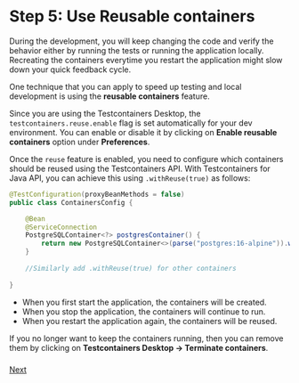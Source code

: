 # Step 5: Use Reusable containers

During the development, you will keep changing the code and verify the behavior either by running the tests 
or running the application locally. Recreating the containers everytime you restart the application 
might slow down your quick feedback cycle. 

One technique that you can apply to speed up testing and local development is using the **reusable containers** feature.

Since you are using the Testcontainers Desktop, the `testcontainers.reuse.enable` flag is set automatically 
for your dev environment. 
You can enable or disable it by clicking on **Enable reusable containers** option under **Preferences**.

Once the `reuse` feature is enabled, you need to configure which containers should be reused using the Testcontainers API. 
With Testcontainers for Java API, you can achieve this using `.withReuse(true)` as follows:

```java
@TestConfiguration(proxyBeanMethods = false)
public class ContainersConfig {

    @Bean
    @ServiceConnection
    PostgreSQLContainer<?> postgresContainer() {
        return new PostgreSQLContainer<>(parse("postgres:16-alpine")).withReuse(true);
    }
    
    //Similarly add .withReuse(true) for other containers
    
}
```

* When you first start the application, the containers will be created. 
* When you stop the application, the containers will continue to run. 
* When you restart the application again, the containers will be reused.

If you no longer want to keep the containers running, then you can remove them by clicking on **Testcontainers Desktop → Terminate containers**.

### 
[Next](step-6-write-tests.md)
